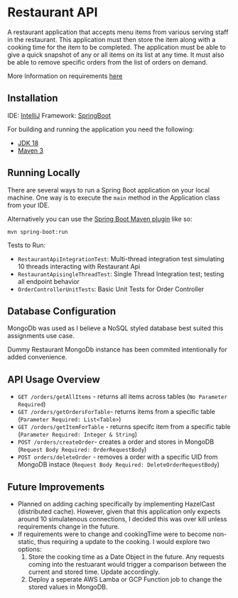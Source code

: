 # Restaurant API

A restaurant application that accepts menu items from various serving staff in the restaurant. This application must then store the item along with a cooking time for the item to be completed. The application must be able to give a quick snapshot of any or all items on its list at any time. It must also be able to remove specific orders from the list of orders on demand.

More Information on requirements [here](https://github.com/paidy/interview/blob/master/SimpleRestaurantApi.md)

## Installation

IDE: [IntelliJ](https://www.jetbrains.com/idea/)
Framework: [SpringBoot](https://spring.io/projects/spring-boot)

For building and running the application you need the following:
- [JDK 18](https://www.oracle.com/java/technologies/javase/jdk18-archive-downloads.html)
- [Maven 3](https://maven.apache.org)

## Running Locally
There are several ways to run a Spring Boot application on your local machine. One way is to execute the `main` method in the Application class from your IDE.

Alternatively you can use the [Spring Boot Maven plugin](https://docs.spring.io/spring-boot/docs/current/reference/html/build-tool-plugins-maven-plugin.html) like so:
```shell
mvn spring-boot:run
```

Tests to Run:
- `RestaurantApiIntegrationTest`: Multi-thread integration test simulating 10 threads interacting with Restaurant Api
- `RestaurantApisingleThreadTest`: Single Thread Integration test; testing all endpoint behavior
- `OrderControllerUnitTests`: Basic Unit Tests for Order Controller

## Database Configuration
MongoDb was used as I believe a NoSQL styled database best suited this assignments use case.

Dummy Restaurant MongoDb instance has been commited intentionally for added convenience.

## API Usage Overview
- `GET /orders/getAllItems` - returns all items across tables (`No Parameter Required`)
- `GET /orders/getOrdersForTable`- returns items from a specific table (`Parameter Required: List<Table>`)
- `GET /orders/getItemForTable` - returns specifc item from a specific table (`Parameter Required: Integer & String`)
- `POST /orders/createOrder`- creates a order and stores in MongoDB (`Request Body Required: OrderRequestBody`)
- `POST orders/deleteOrder` - removes a order with a specific UID from MongoDB instace (`Request Body Required: DeleteOrderRequestBody`)

## Future Improvements
- Planned on adding caching specifically by implementing HazelCast (distributed cache). However, given that this application only expects around 10 simulatenous connections, I decided this was over kill unless requirements change in the future.
- If requirements were to change and cookingTime were to become non-static, thus requiring a update to the cooking. I would explore two options: 
    1) Store the cooking time as a Date Object in the future. Any requests coming into the restuarant would trigger a comparison between the current and stored time. Update accordingly.
    2) Deploy a seperate AWS Lamba or GCP Function job to change the stored values in MongoDB.


